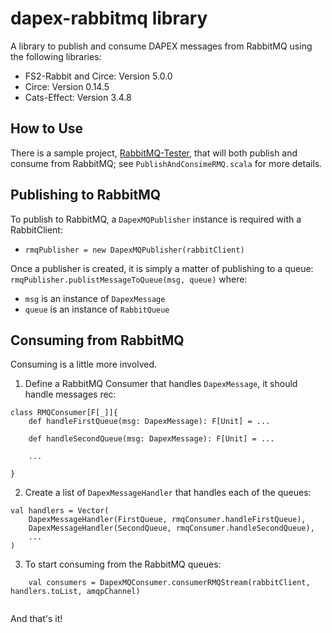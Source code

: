 # dapex-rabbitmq library
A library to publish and consume DAPEX messages from RabbitMQ using the following libraries:
* FS2-Rabbit and Circe: Version 5.0.0
* Circe: Version 0.14.5
* Cats-Effect: Version 3.4.8

## How to Use
There is a sample project, [RabbitMQ-Tester](https://github.com/TheDiscProg/rabbitmq-tester), that will both 
publish and consume from RabbitMQ; see `PublishAndConsimeRMQ.scala` for more details.

##  Publishing to RabbitMQ
To publish to RabbitMQ, a `DapexMQPublisher` instance is required with a RabbitClient:
* `rmqPublisher = new DapexMQPublisher(rabbitClient)`

Once a publisher is created, it is simply a matter of publishing to a queue: `rmqPublisher.publistMessageToQueue(msg, queue)`
where:
* `msg` is an instance of `DapexMessage`
* `queue` is an instance of `RabbitQueue`

## Consuming from RabbitMQ
Consuming is a little more involved.

1. Define a RabbitMQ Consumer that handles `DapexMessage`, it should handle messages rec:

```
class RMQConsumer[F[_]]{ 
    def handleFirstQueue(msg: DapexMessage): F[Unit] = ...

    def handleSecondQueue(msg: DapexMessage): F[Unit] = ...

    ...

}
```
    
2. Create a list of `DapexMessageHandler` that handles each of the queues:

```
val handlers = Vector(
    DapexMessageHandler(FirstQueue, rmqConsumer.handleFirstQueue),
    DapexMessageHandler(SecondQueue, rmqConsumer.handleSecondQueue),
    ...
)
```

3. To start consuming from the RabbitMQ queues:
```
    val consumers = DapexMQConsumer.consumerRMQStream(rabbitClient, handlers.toList, amqpChannel)
    
```

And that's it!


